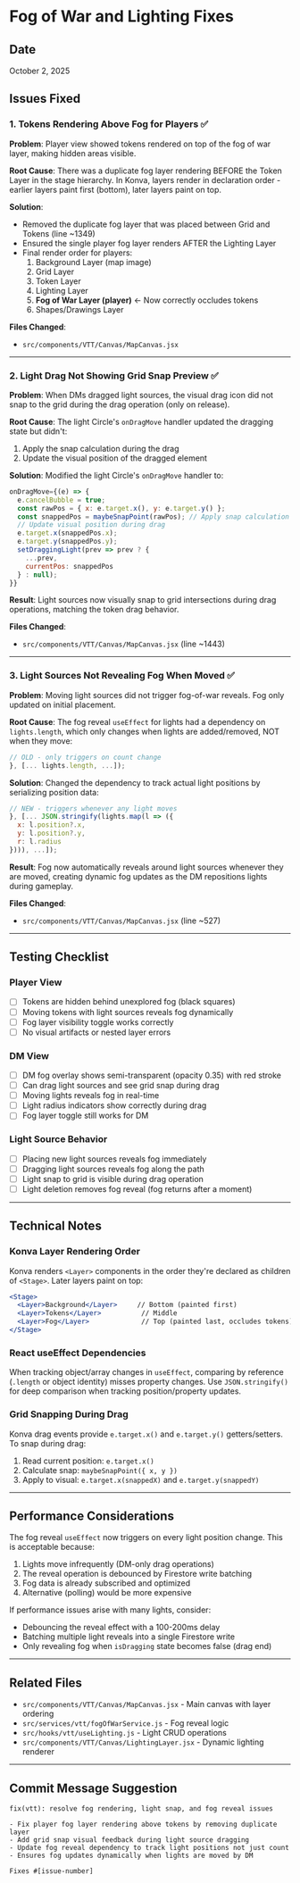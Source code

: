 # Fog of War and Lighting Fixes

## Date
October 2, 2025

## Issues Fixed

### 1. Tokens Rendering Above Fog for Players ✅
**Problem**: Player view showed tokens rendered on top of the fog of war layer, making hidden areas visible.

**Root Cause**: There was a duplicate fog layer rendering BEFORE the Token Layer in the stage hierarchy. In Konva, layers render in declaration order - earlier layers paint first (bottom), later layers paint on top.

**Solution**: 
- Removed the duplicate fog layer that was placed between Grid and Tokens (line ~1349)
- Ensured the single player fog layer renders AFTER the Lighting Layer
- Final render order for players:
  1. Background Layer (map image)
  2. Grid Layer
  3. Token Layer
  4. Lighting Layer
  5. **Fog of War Layer (player)** ← Now correctly occludes tokens
  6. Shapes/Drawings Layer

**Files Changed**:
- `src/components/VTT/Canvas/MapCanvas.jsx`

---

### 2. Light Drag Not Showing Grid Snap Preview ✅
**Problem**: When DMs dragged light sources, the visual drag icon did not snap to the grid during the drag operation (only on release).

**Root Cause**: The light Circle's `onDragMove` handler updated the dragging state but didn't:
1. Apply the snap calculation during the drag
2. Update the visual position of the dragged element

**Solution**:
Modified the light Circle's `onDragMove` handler to:
```javascript
onDragMove={(e) => {
  e.cancelBubble = true;
  const rawPos = { x: e.target.x(), y: e.target.y() };
  const snappedPos = maybeSnapPoint(rawPos); // Apply snap calculation
  // Update visual position during drag
  e.target.x(snappedPos.x);
  e.target.y(snappedPos.y);
  setDraggingLight(prev => prev ? {
    ...prev,
    currentPos: snappedPos
  } : null);
}}
```

**Result**: Light sources now visually snap to grid intersections during drag operations, matching the token drag behavior.

**Files Changed**:
- `src/components/VTT/Canvas/MapCanvas.jsx` (line ~1443)

---

### 3. Light Sources Not Revealing Fog When Moved ✅
**Problem**: Moving light sources did not trigger fog-of-war reveals. Fog only updated on initial placement.

**Root Cause**: The fog reveal `useEffect` for lights had a dependency on `lights.length`, which only changes when lights are added/removed, NOT when they move:
```javascript
// OLD - only triggers on count change
}, [... lights.length, ...]);
```

**Solution**:
Changed the dependency to track actual light positions by serializing position data:
```javascript
// NEW - triggers whenever any light moves
}, [... JSON.stringify(lights.map(l => ({ 
  x: l.position?.x, 
  y: l.position?.y, 
  r: l.radius 
}))), ...]);
```

**Result**: Fog now automatically reveals around light sources whenever they are moved, creating dynamic fog updates as the DM repositions lights during gameplay.

**Files Changed**:
- `src/components/VTT/Canvas/MapCanvas.jsx` (line ~527)

---

## Testing Checklist

### Player View
- [ ] Tokens are hidden behind unexplored fog (black squares)
- [ ] Moving tokens with light sources reveals fog dynamically
- [ ] Fog layer visibility toggle works correctly
- [ ] No visual artifacts or nested layer errors

### DM View
- [ ] DM fog overlay shows semi-transparent (opacity 0.35) with red stroke
- [ ] Can drag light sources and see grid snap during drag
- [ ] Moving lights reveals fog in real-time
- [ ] Light radius indicators show correctly during drag
- [ ] Fog layer toggle still works for DM

### Light Source Behavior
- [ ] Placing new light sources reveals fog immediately
- [ ] Dragging light sources reveals fog along the path
- [ ] Light snap to grid is visible during drag operation
- [ ] Light deletion removes fog reveal (fog returns after a moment)

---

## Technical Notes

### Konva Layer Rendering Order
Konva renders `<Layer>` components in the order they're declared as children of `<Stage>`. Later layers paint on top:

```jsx
<Stage>
  <Layer>Background</Layer>     // Bottom (painted first)
  <Layer>Tokens</Layer>          // Middle
  <Layer>Fog</Layer>             // Top (painted last, occludes tokens)
</Stage>
```

### React useEffect Dependencies
When tracking object/array changes in `useEffect`, comparing by reference (`.length` or object identity) misses property changes. Use `JSON.stringify()` for deep comparison when tracking position/property updates.

### Grid Snapping During Drag
Konva drag events provide `e.target.x()` and `e.target.y()` getters/setters. To snap during drag:
1. Read current position: `e.target.x()`
2. Calculate snap: `maybeSnapPoint({ x, y })`
3. Apply to visual: `e.target.x(snappedX)` and `e.target.y(snappedY)`

---

## Performance Considerations

The fog reveal `useEffect` now triggers on every light position change. This is acceptable because:
1. Lights move infrequently (DM-only drag operations)
2. The reveal operation is debounced by Firestore write batching
3. Fog data is already subscribed and optimized
4. Alternative (polling) would be more expensive

If performance issues arise with many lights, consider:
- Debouncing the reveal effect with a 100-200ms delay
- Batching multiple light reveals into a single Firestore write
- Only revealing fog when `isDragging` state becomes false (drag end)

---

## Related Files

- `src/components/VTT/Canvas/MapCanvas.jsx` - Main canvas with layer ordering
- `src/services/vtt/fogOfWarService.js` - Fog reveal logic
- `src/hooks/vtt/useLighting.js` - Light CRUD operations
- `src/components/VTT/Canvas/LightingLayer.jsx` - Dynamic lighting renderer

---

## Commit Message Suggestion

```
fix(vtt): resolve fog rendering, light snap, and fog reveal issues

- Fix player fog layer rendering above tokens by removing duplicate layer
- Add grid snap visual feedback during light source dragging
- Update fog reveal dependency to track light positions not just count
- Ensures fog updates dynamically when lights are moved by DM

Fixes #[issue-number]
```
